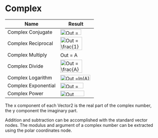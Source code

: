 # Complex

| Name  |  Result  |
|---|---|
|  Complex Conjugate  | <img src="http://www.sciweavers.org/tex2img.php?eq=%20Out%20%3D%20%5Coverline%7BA%7D%20&bc=White&fc=Black&im=png&fs=12&ff=arev&edit=0" align="center" border="0" alt=" Out = \overline{A} " width="69" height="18" />  |
|  Complex Reciprocal | <img src="http://www.sciweavers.org/tex2img.php?eq=Out%20%3D%20%5Cfrac%7B1%7D%7BA%7D&bc=White&fc=Black&im=png&fs=12&ff=arev&edit=0" align="center" border="0" alt="Out = \frac{1}{A}" width="72" height="43" />  |
|  Complex Multiply | <img src="http://www.sciweavers.org/tex2img.php?eq=Out%20%3D%20A%20%5Ctimes%20B&bc=White&fc=Black&im=png&fs=12&ff=arev&edit=0" align="center" border="0" alt="Out = A \times B" width="103" height="17" />  |
|  Complex Divide | <img src="http://www.sciweavers.org/tex2img.php?eq=Out%20%3D%20%5Cfrac%7BA%7D%7BB%7D&bc=White&fc=Black&im=png&fs=12&ff=arev&edit=0" align="center" border="0" alt="Out = \frac{A}{B}" width="72" height="43" />  |
|  Complex Logarithm |  <img src="http://www.sciweavers.org/tex2img.php?eq=Out%20%3Dln%28A%29&bc=White&fc=Black&im=png&fs=12&ff=arev&edit=0" align="center" border="0" alt="Out =ln(A)" width="99" height="18" /> |
|  Complex Exponential  | <img src="http://www.sciweavers.org/tex2img.php?eq=Out%20%3D%20e%5E%7BA%7D%20&bc=White&fc=Black&im=png&fs=12&ff=arev&edit=0" align="center" border="0" alt="Out = e^{A} " width="76" height="18" />  |
|  Complex Power  |  <img src="http://www.sciweavers.org/tex2img.php?eq=Out%20%3DA%5E%7BB%7D%20&bc=White&fc=Black&im=png&fs=12&ff=arev&edit=0" align="center" border="0" alt="Out =A^{B} " width="79" height="18" /> |

The x component of each Vector2 is the real part of the complex number, the y component the imaginary part.

Addition and subtraction can be accomplished with the standard vector nodes. The modulus and argument of a complex number can be extracted using the polar coordinates node.
